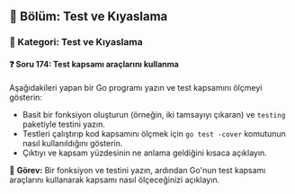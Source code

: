 ## 📘 Bölüm: Test ve Kıyaslama  
### 🔹 Kategori: Test ve Kıyaslama  
#### ❓ Soru 174: Test kapsamı araçlarını kullanma

Aşağıdakileri yapan bir Go programı yazın ve test kapsamını ölçmeyi gösterin:

- Basit bir fonksiyon oluşturun (örneğin, iki tamsayıyı çıkaran) ve `testing` paketiyle testini yazın.
- Testleri çalıştırıp kod kapsamını ölçmek için `go test -cover` komutunun nasıl kullanıldığını gösterin.
- Çıktıyı ve kapsam yüzdesinin ne anlama geldiğini kısaca açıklayın.

🔧 **Görev:** Bir fonksiyon ve testini yazın, ardından Go'nun test kapsamı araçlarını kullanarak kapsamı nasıl ölçeceğinizi açıklayın.
